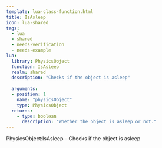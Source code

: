 ```yaml
---
template: lua-class-function.html
title: IsAsleep
icon: lua-shared
tags:
  - lua
  - shared
  - needs-verification
  - needs-example
lua:
  library: PhysicsObject
  function: IsAsleep
  realm: shared
  description: "Checks if the object is asleep"
  
  arguments:
  - position: 1
    name: "physicsObject"
    type: PhysicsObject
  returns:
    - type: boolean
      description: "Whether the object is asleep or not."
---
```


<div class="lua__search__keywords">
PhysicsObject:IsAsleep &#x2013; Checks if the object is asleep
</div>
